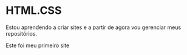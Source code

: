# HTML.CSS

Estou aprendendo a criar sites e a partir de agora vou gerenciar meus repositórios. 

Este foi meu primeiro site <a href="https://vitorfalavinha.github.io/projeto.android"></a>
